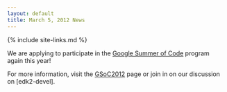 ```yaml
---
layout: default
title: March 5, 2012 News
---
```

{% include site-links.md %}

We are applying to participate in the [Google Summer of Code]({{wiki}}/GSoC2012)
program again this year!

For more information, visit the [GSoC2012]({{wiki}}/GSoC2012) page or join in on our
discussion on [edk2-devel].